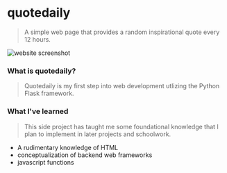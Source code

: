 # quotedaily
>A simple web page that provides a random inspirational quote every 12 hours.

![website screenshot](https://i.imgur.com/YLZGg8F.png)
### What is quotedaily?
>Quotedaily is my first step into web development utlizing the Python Flask framework.

### What I've learned
>This side project has taught me some foundational knowledge that I plan to implement in later projects and schoolwork.
- A rudimentary knowledge of HTML
- conceptualization of backend web frameworks
- javascript functions
